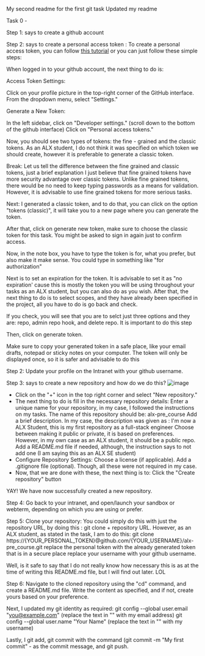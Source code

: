 My second readme for the first git task
Updated my readme

Task 0 - 

Step 1: says to create a github account

Step 2: says to create a personal access token : To create a personal access token, you can follow [this tutorial](https://docs.github.com/en/authentication/keeping-your-account-and-data-secure/managing-your-personal-access-tokens) or you can just follow these simple steps:

When logged in to your github account, the next thing to do is:

Access Token Settings:

Click on your profile picture in the top-right corner of the GitHub interface.
From the dropdown menu, select "Settings."

Generate a New Token:

In the left sidebar, click on "Developer settings." (scroll down to the bottom of the github interface)
Click on "Personal access tokens."

Now, you should see two types of tokens: the fine - grained and the classic tokens. As an ALX student, I do not think it was specified on which token we should create, however it is preferable to generate a classic token. 

Break: Let us tell the difference between the fine grained and classic tokens, just a brief explanation
I just believe that fine grained tokens have more security advantage over classic tokens. Unlike fine grained tokens, there would be no need to keep typing passwords as a means for validation. However, it is advisable to use fine grained tokens for more serious tasks.


Next: I generated a classic token, and to do that, you can click on the option "tokens (classic)", it will take you to a new page where you can generate the token.

After that, click on generate new token, make sure to choose the classic token for this task. You might be asked to sign in again just to confirm access.

Now, in the note box, you have to type the token is for, what you prefer, but also make it make sense. You could type in something like "for authorization"

Next is to set an expiration for the token. It is advisable to set it as "no expiration' cause this is mostly the token you will be using throughout your tasks as an ALX student, but you can also do as you wish. After that, the next thing to do is to select scopes, and they have already been specified in the project, all you have to do is go back and check.

If you check, you will see that you are to selct just three options and they are: repo, admin repo hook, and delete repo. It is important to do this step

Then, click on generate token.

Make sure to copy your generated token in a safe place, like your email drafts, notepad or sticky notes on your computer. The token will only be displayed once, so it is safer and advisable to do this

Step 2: Update your profile on the Intranet with your github username.

Step 3: says to create a new repository and how do we do this? ![image](https://github.com/getacupoftea/alx-pre_course/assets/125554239/17e3264e-f584-4dc2-90ad-9716118762ae)

- Click on the "+" icon in the top right corner and select "New repository."
- The next thing to do is fill in the necessary repository details:
Enter a unique name for your repository, in my case, I followed the instructions on my tasks. The name of this repository should be: alx-pre_course
Add a brief description. In my case, the description was given as : I'm now a ALX Student, this is my first repository as a full-stack engineer
Choose between making it public or private, it is based on preferences. However, in my own case as an ALX student, it should be a public repo.
Add a README.md file if needed, although, the instruction says to not add one (I am saying this as an ALX SE student)
- Configure Repository Settings:
Choose a license (if applicable).
Add a .gitignore file (optional). Though, all these were not required in my case.
- Now, that we are done with these, the next thing is to:
Click the "Create repository" button

YAY! We have now successfully created a new repository.

Step 4: Go back to your intranet, and open/launch your sandbox or webterm, depending on which you are using or prefer.

Step 5: Clone your repository: You could simply do this with just the repository URL, by doing this : git clone + repository URL. 
However, as an ALX student, as stated in the task, I am to do this:
git clone https://{YOUR_PERSONAL_TOKEN}@github.com/{YOUR_USERNAME}/alx-pre_course.git
replace the personal token with the already generated token that is in a secure place
replace your username with your github username.

Well, is it safe to say that I do not really know how necessary this is as at the time of writing this README.md file, but I will find out later. LOL

Step 6: Navigate to the cloned repository using the "cd" command, and create a README.md file. Write the content as specified, and if not, create yours based on your preference.

Next, I updated my git identity as required:
git config --global user.email "you@example.com" (replace the text in "" with my email address)
git config --global user.name "Your Name" (replace the text in "" with my username)

Lastly, I git add, git commit with the command (git commit -m "My first commit" - as the commit message, and git push.




